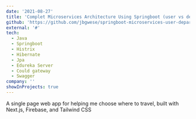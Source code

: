 ```yaml
---
date: '2021-08-27'
title: 'Complet Microservices Architecture Using Springboot (user vs deparments context)'
github: 'https://github.com/jbgwese/springboot-microservices-user-department-management'
external: '#'
tech:
  - Java
  - Springboot
  - Histrix
  - Hibernate
  - Jpa
  - Edureka Server
  - Could gateway
  - Swagger
company: ''
showInProjects: true
---
```


A single page web app for helping me choose where to travel, built with Next.js, Firebase, and Tailwind CSS
